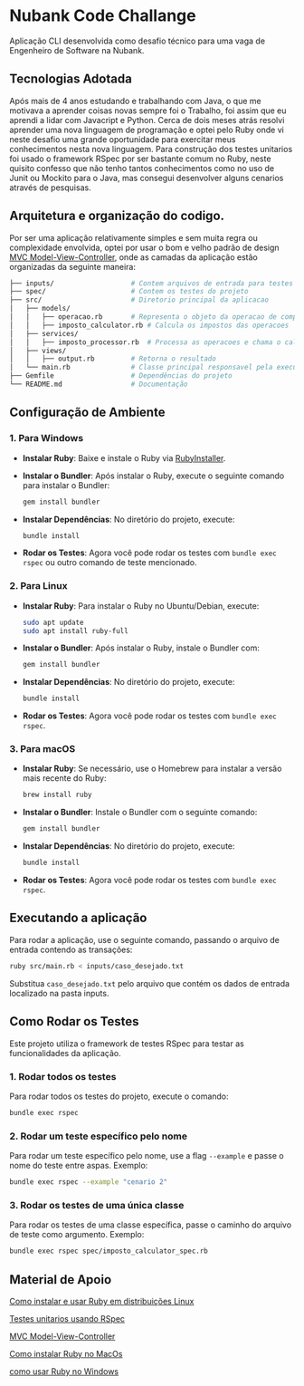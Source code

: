 # Nubank Code Challange
Aplicação CLI desenvolvida como desafio técnico para uma vaga de Engenheiro de Software na Nubank.

## Tecnologias Adotada
Após mais de 4 anos estudando e trabalhando com Java, o que me motivava a aprender coisas novas sempre foi o Trabalho, foi assim que eu aprendi a lidar com Javacript e Python.
Cerca de dois meses atrás resolvi aprender uma nova linguagem de programação e optei pelo Ruby onde vi neste desafio uma grande oportunidade para exercitar meus conhecimentos nesta nova linguagem.
Para construção dos testes unitarios foi usado o framework RSpec por ser bastante comum no Ruby, neste quisito confesso que não tenho tantos conhecimentos como no uso de Junit ou Mockito para o Java, mas consegui desenvolver alguns cenarios através de pesquisas.

## Arquitetura e organização do codigo.
Por ser uma aplicação relativamente simples e sem muita regra ou complexidade envolvida, optei por usar o bom e velho  padrão de design [MVC Model-View-Controller](https://www.devmedia.com.br/padrao-mvc-java-magazine/21995), onde as camadas da aplicação estão organizadas da seguinte maneira:

 ```bash
├── inputs/                   # Contem arquivos de entrada para testes
├── spec/                     # Contem os testes do projeto
├── src/                      # Diretorio principal da aplicacao
│   ├── models/               
│   │   ├── operacao.rb       # Representa o objeto da operacao de compra/venda
│   │   ├── imposto_calculator.rb # Calcula os impostos das operacoes
│   ├── services/             
│   │   ├── imposto_processor.rb  # Processa as operacoes e chama o calculo de imposto
│   ├── views/               
│   │   ├── output.rb         # Retorna o resultado
│   └── main.rb               # Classe principal responsavel pela execução da aplicação
├── Gemfile                   # Dependências do projeto
└── README.md                 # Documentação

```

## Configuração de Ambiente

### 1. Para Windows

- **Instalar Ruby**: Baixe e instale o Ruby via [RubyInstaller](https://rubyinstaller.org/).
- **Instalar o Bundler**: Após instalar o Ruby, execute o seguinte comando para instalar o Bundler:

  ```bash
  gem install bundler
  ```

- **Instalar Dependências**: No diretório do projeto, execute:

  ```bash
  bundle install
  ```

- **Rodar os Testes**: Agora você pode rodar os testes com `bundle exec rspec` ou outro comando de teste mencionado.

### 2. Para Linux

- **Instalar Ruby**: Para instalar o Ruby no Ubuntu/Debian, execute:

  ```bash
  sudo apt update
  sudo apt install ruby-full
  ```

- **Instalar o Bundler**: Após instalar o Ruby, instale o Bundler com:

  ```bash
  gem install bundler
  ```

- **Instalar Dependências**: No diretório do projeto, execute:

  ```bash
  bundle install
  ```

- **Rodar os Testes**: Agora você pode rodar os testes com `bundle exec rspec`.

### 3. Para macOS

- **Instalar Ruby**: Se necessário, use o Homebrew para instalar a versão mais recente do Ruby:

  ```bash
  brew install ruby
  ```

- **Instalar o Bundler**: Instale o Bundler com o seguinte comando:

  ```bash
  gem install bundler
  ```

- **Instalar Dependências**: No diretório do projeto, execute:

  ```bash
  bundle install
  ```

- **Rodar os Testes**: Agora você pode rodar os testes com `bundle exec rspec`.

## Executando a aplicação
Para rodar a aplicação, use o seguinte comando, passando o arquivo de entrada contendo as transações:

```bash
ruby src/main.rb < inputs/caso_desejado.txt
```

Substitua `caso_desejado.txt` pelo arquivo que contém os dados de entrada localizado na pasta inputs.

## Como Rodar os Testes

Este projeto utiliza o framework de testes RSpec para testar as funcionalidades da aplicação.

### 1. Rodar todos os testes

Para rodar todos os testes do projeto, execute o comando:

```bash
bundle exec rspec
```

### 2. Rodar um teste específico pelo nome

Para rodar um teste específico pelo nome, use a flag `--example` e passe o nome do teste entre aspas. Exemplo:

```bash
bundle exec rspec --example "cenario 2"
```

### 3. Rodar os testes de uma única classe

Para rodar os testes de uma classe específica, passe o caminho do arquivo de teste como argumento. Exemplo:

```bash
bundle exec rspec spec/imposto_calculator_spec.rb
```

## Material de Apoio
[Como instalar e usar Ruby em distribuições Linux](https://pt.linux-terminal.com/?p=907)

[Testes unitarios usando RSpec](https://www.dio.me/articles/uma-introducao-ao-rspec-testando-em-ruby-com-elegancia)

[MVC Model-View-Controller](https://www.devmedia.com.br/padrao-mvc-java-magazine/21995)

[Como instalar Ruby no MacOs](https://pedrohjmartins.medium.com/como-instalar-ruby-no-macos-80537b81821b)

[como usar Ruby no Windows](https://www.ruby-lang.org/pt/documentation/installation/)